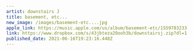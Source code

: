 ```yaml
---
artist: downstairs J
title: basement, etc...
new_image: /images/basement-etc....jpg
apple_link: https://music.apple.com/us/album/basement-etc/1559783233
link: https://www.dropbox.com/s/43jbteza20ooh3b/downstairsj.zip?dl=1
published_date: 2021-06-16T19:23:16.448Z
---
```

